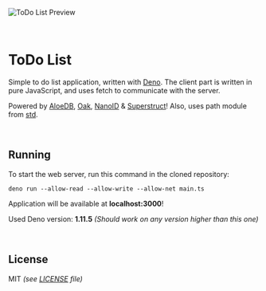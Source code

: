  ![ToDo List Preview](https://github.com/Kirlovon/AloeDB/raw/master/examples/todo/preview.png)

<br>

# ToDo List
Simple to do list application, written with [Deno](https://deno.land/). The client part is written in pure JavaScript, and uses fetch to communicate with the server.

Powered by [AloeDB](https://github.com/Kirlovon/AloeDB), [Oak](https://github.com/oakserver/oak), [NanoID](https://github.com/ai/nanoid) & [Superstruct](https://github.com/ianstormtaylor/superstruct)! Also, uses path module from [std](https://deno.land/std@0.103.0/).

<br>

## Running
To start the web server, run this command in the cloned repository:

```console
deno run --allow-read --allow-write --allow-net main.ts
```

Application will be available at **localhost:3000**!

Used Deno version: **1.11.5** _(Should work on any version higher than this one)_

<br>

## License
MIT _(see [LICENSE](https://github.com/Kirlovon/AloeDB/blob/master/LICENSE) file)_
